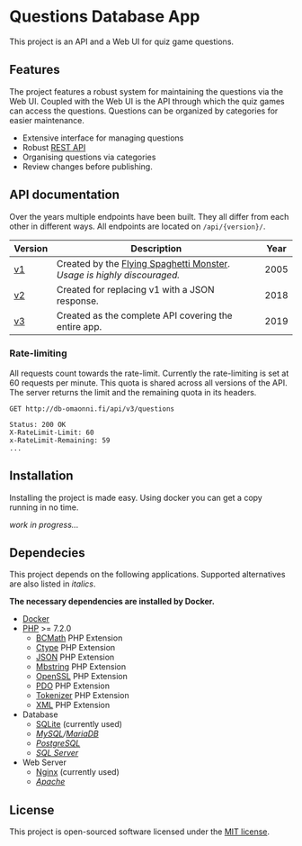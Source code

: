 # Questions Database App

This project is an API and a Web UI for quiz game questions.

## Features

The project features a robust system for maintaining the questions via the Web
UI. Coupled with the Web UI is the API through which the quiz games can access
the questions. Questions can be organized by categories for easier maintenance.

- Extensive interface for managing questions
- Robust [REST API](https://en.wikipedia.org/wiki/Representational_state_transfer)
- Organising questions via categories
- Review changes before publishing.

## API documentation

Over the years multiple endpoints have been built. They all differ from each
other in different ways. All endpoints are located on `/api/{version}/`.

| Version            | Description                                                             | Year |
|--------------------|-------------------------------------------------------------------------|------|
| [v1](./docs/v1.md) | Created by the [Flying Spaghetti Monster](https://en.wikipedia.org/wiki/Flying_Spaghetti_Monster). *Usage is highly discouraged.* | 2005 |
| [v2](./docs/v2.md) | Created for replacing v1 with a JSON response.                          | 2018 |
| [v3](./docs/v3.md) | Created as the complete API covering the entire app.                    | 2019 |

### Rate-limiting

All requests count towards the rate-limit. Currently the rate-limiting is set
at 60 requests per minute. This quota is shared across all versions of the API.
The server returns the limit and the remaining quota in its headers.

```http
GET http://db-omaonni.fi/api/v3/questions

Status: 200 OK
X-RateLimit-Limit: 60
x-RateLimit-Remaining: 59
...
```

## Installation

Installing the project is made easy. Using docker you can get a copy running in
no time.

*work in progress...*

## Dependecies

This project depends on the following applications. Supported alternatives are
also listed in *italics*.

**The necessary dependencies are installed by Docker.**

- [Docker](https://www.docker.com/)
- [PHP](https://php.net/) >= 7.2.0
  - [BCMath](https://www.php.net/manual/en/book.bc.php) PHP Extension
  - [Ctype](https://www.php.net/manual/en/book.ctype.php) PHP Extension
  - [JSON](https://www.php.net/manual/en/book.json.php) PHP Extension
  - [Mbstring](https://www.php.net/manual/en/book.mbstring.php) PHP Extension
  - [OpenSSL](https://www.php.net/manual/en/book.openssl.php) PHP Extension
  - [PDO](https://www.php.net/manual/en/book.pdo.php) PHP Extension
  - [Tokenizer](https://www.php.net/manual/en/book.tokenizer.php) PHP Extension
  - [XML](https://www.php.net/manual/en/book.xml.php) PHP Extension
- Database
  - [SQLite](https://www.sqlite.org/index.html) (currently used)
  - *[MySQL](https://www.mysql.com/)/[MariaDB](https://mariadb.org/)*
  - *[PostgreSQL](https://www.postgresql.org/)*
  - *[SQL Server](https://www.microsoft.com/fi-fi/sql-server/sql-server-downloads)*
- Web Server
  - [Nginx](https://nginx.org/en/) (currently used)
  - *[Apache](https://httpd.apache.org/)* 

## License

This project is open-sourced software licensed under the
[MIT license](./LICENSE).
